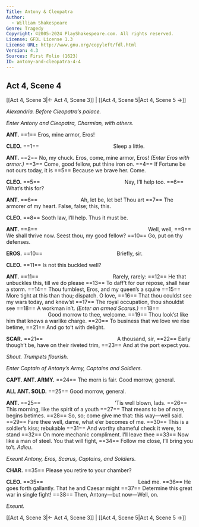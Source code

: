 ```yaml
---
Title: Antony & Cleopatra
Author: 
  - William Shakespeare
Genre: Tragedy
Copyright: ©2005-2024 PlayShakespeare.com. All rights reserved.
License: GFDL License 1.3
License URL: http://www.gnu.org/copyleft/fdl.html
Version: 4.3
Sources: First Folio (1623)
ID: antony-and-cleopatra-4-4
---
```


## Act 4, Scene 4
[[Act 4, Scene 3|← Act 4, Scene 3]] | [[Act 4, Scene 5|Act 4, Scene 5 →]]

*Alexandria. Before Cleopatra’s palace.*

*Enter Antony and Cleopatra, Charmian, with others.*

**ANT.**
==1== Eros, mine armor, Eros!

**CLEO.**
==1==               Sleep a little.

**ANT.**
==2== No, my chuck. Eros, come, mine armor, Eros!
*(Enter Eros with armor.)*
==3== Come, good fellow, put thine iron on.
==4== If Fortune be not ours today, it is
==5== Because we brave her. Come.

**CLEO.**
==5==                 Nay, I’ll help too.
==6== What’s this for?

**ANT.**
==6==         Ah, let be, let be! Thou art
==7== The armorer of my heart. False, false; this, this.

**CLEO.**
==8== Sooth law, I’ll help. Thus it must be.

**ANT.**
==8==                      Well, well,
==9== We shall thrive now. Seest thou, my good fellow?
==10== Go, put on thy defenses.

**EROS.**
==10==               Briefly, sir.

**CLEO.**
==11== Is not this buckled well?

**ANT.**
==11==               Rarely, rarely:
==12== He that unbuckles this, till we do please
==13== To daff’t for our repose, shall hear a storm.
==14== Thou fumblest, Eros, and my queen’s a squire
==15== More tight at this than thou; dispatch. O love,
==16== That thou couldst see my wars today, and knew’st
==17== The royal occupation, thou shouldst see
==18== A workman in’t.
*(Enter an armed Scarus.)*
==18==         Good morrow to thee, welcome.
==19== Thou look’st like him that knows a warlike charge.
==20== To business that we love we rise betime,
==21== And go to’t with delight.

**SCAR.**
==21==               A thousand, sir,
==22== Early though’t be, have on their riveted trim,
==23== And at the port expect you.

*Shout. Trumpets flourish.*

*Enter Captain of Antony’s Army, Captains and Soldiers.*

**CAPT. ANT. ARMY.**
==24== The morn is fair. Good morrow, general.

**ALL ANT. SOLD.**
==25== Good morrow, general.

**ANT.**
==25==               ’Tis well blown, lads.
==26== This morning, like the spirit of a youth
==27== That means to be of note, begins betimes.
==28== So, so; come give me that: this way—well said.
==29== Fare thee well, dame, what e’er becomes of me.
==30== This is a soldier’s kiss; rebukable
==31== And worthy shameful check it were, to stand
==32== On more mechanic compliment. I’ll leave thee
==33== Now like a man of steel. You that will fight,
==34== Follow me close, I’ll bring you to’t. *Adieu*.

*Exeunt Antony, Eros, Scarus, Captains, and Soldiers.*

**CHAR.**
==35== Please you retire to your chamber?

**CLEO.**
==35==                   Lead me.
==36== He goes forth gallantly. That he and Caesar might
==37== Determine this great war in single fight!
==38== Then, Antony—but now—Well, on.

*Exeunt.*

[[Act 4, Scene 3|← Act 4, Scene 3]] | [[Act 4, Scene 5|Act 4, Scene 5 →]]